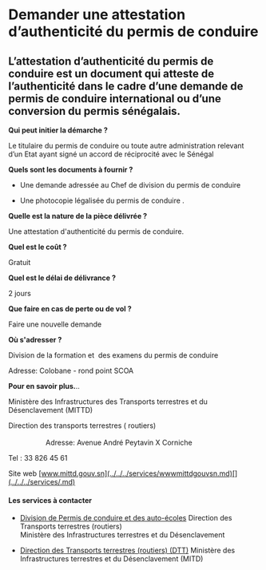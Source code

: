 # Demander une attestation d’authenticité du permis de conduire

L’attestation d’authenticité du permis de conduire est un document qui atteste de l’authenticité dans le cadre d’une demande de permis de conduire international ou d’une conversion du permis sénégalais.
----------------------------------------------------------------------------------------------------------------------------------------------------------------------------------------------------------

**Qui peut initier la démarche ?**

Le titulaire du permis de conduire ou toute autre administration relevant d’un Etat ayant signé un accord de réciprocité avec le Sénégal

**Quels sont les documents à fournir ?**

*   Une demande adressée au Chef de division du permis de conduire

*   Une photocopie légalisée du permis de conduire .

**Quelle est la nature de la pièce délivrée ?**

Une attestation d'authenticité du permis de conduire.

**Quel est le coût ?**

Gratuit

**Quel est le délai de délivrance ?**

2 jours

**Que faire en cas de perte ou de vol ?**

Faire une nouvelle demande

**Où s'adresser ?**

Division de la formation et  des examens du permis de conduire

Adresse: Colobane - rond point SCOA

**Pour en savoir plus.**..

Ministère des Infrastructures des Transports terrestres et du Désenclavement (MITTD)                  

Direction des transports terrestres ( routiers)                                                                                                                                                    Adresse: Avenue André Peytavin X Corniche   

Tel : 33 826 45 61     

Site web [www.mittd.gouv.sn](../../../services/wwwmittdgouvsn.md)[](../../../services/.md)

#### Les services à contacter

*   [Division de Permis de conduire et des auto-écoles](../../../services/division-de-permis-de-conduire-et-des-auto-ecoles.md) Direction des Transports terrestres (routiers)  
    Ministère des Infrastructures terrestres et du Désenclavement  
    
*   [Direction des Transports terrestres (routiers) (DTT)](../../../services/direction-des-transports-terrestres-routiers-dtt.md) Ministère des Infrastructures terrestres et du Désenclavement (MITD)